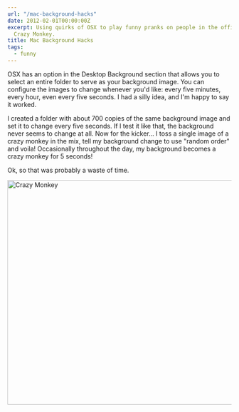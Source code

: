 ```yaml
---
url: "/mac-background-hacks"
date: 2012-02-01T00:00:00Z
excerpt: Using quirks of OSX to play funny pranks on people in the office AKA The
  Crazy Monkey.
title: Mac Background Hacks
tags:
  - funny
---
```


OSX has an option in the Desktop Background section that allows you to
select an entire folder to serve as your background image. You can
configure the images to change whenever you'd like: every five minutes,
every hour, even every five seconds. I had a silly idea, and I'm happy
to say it worked.

I created a folder with about 700 copies of the same background image
and set it to change every five seconds. If I test it like that, the
background never seems to change at all. Now for the kicker... I toss a
single image of a crazy monkey in the mix, tell my background change to
use "random order" and voila! Occasionally throughout the day, my
background becomes a crazy monkey for 5 seconds!

Ok, so that was probably a waste of time.

<img width="750" height="503" layout="responsive" src="https://labs.tomasino.org/assets/images/crazy-monkey.jpg" alt="Crazy Monkey"></img>
